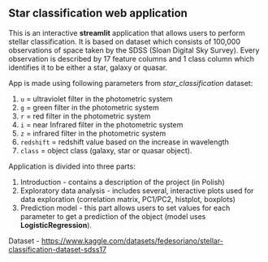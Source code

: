 ## Star classification web application
This is an interactive __streamlit__ application that allows users to perform stellar classification. It is based on dataset which consists of 100,000 observations of space taken by the SDSS (Sloan Digital Sky Survey). Every observation is described by 17 feature columns and 1 class column which identifies it to be either a star, galaxy or quasar.

App is made using following parameters from _star_classification_ dataset:
1. `u` = ultraviolet filter in the photometric system
2. `g` = green filter in the photometric system
3. `r` = red filter in the photometric system
4. `i` = near Infrared filter in the photometric system
5. `z` = infrared filter in the photometric system
6. `redshift` = redshift value based on the increase in wavelength
7. `class` = object class (galaxy, star or quasar object).

Application is divided into three parts:
1. Introduction - contains a description of the project (in Polish)
2. Exploratory data analysis - includes several, interactive plots used for data exploration (correlation matrix, PC1/PC2, histplot, boxplots)
3. Prediction model - this part allows users to set values for each parameter to get a prediction of the object (model uses __LogisticRegression__).

Dataset - https://www.kaggle.com/datasets/fedesoriano/stellar-classification-dataset-sdss17










